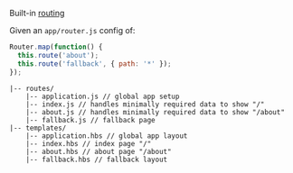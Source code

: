 Built-in <a href="https://guides.emberjs.com/release/routing/">routing</a>

Given an `app/router.js` config of:
```js
Router.map(function() {
  this.route('about');
  this.route('fallback', { path: '*' });
});
```

```
|-- routes/
    |-- application.js // global app setup
    |-- index.js // handles minimally required data to show "/"
    |-- about.js // handles minimally required data to show "/about"
    |-- fallback.js // fallback page
|-- templates/
    |-- application.hbs // global app layout
    |-- index.hbs // index page "/"
    |-- about.hbs // about page "/about"
    |-- fallback.hbs // fallback layout
```
